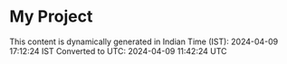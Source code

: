 # My Project

This content is dynamically generated in Indian Time (IST): 2024-04-09 17:12:24 IST
Converted to UTC: 2024-04-09 11:42:24 UTC
